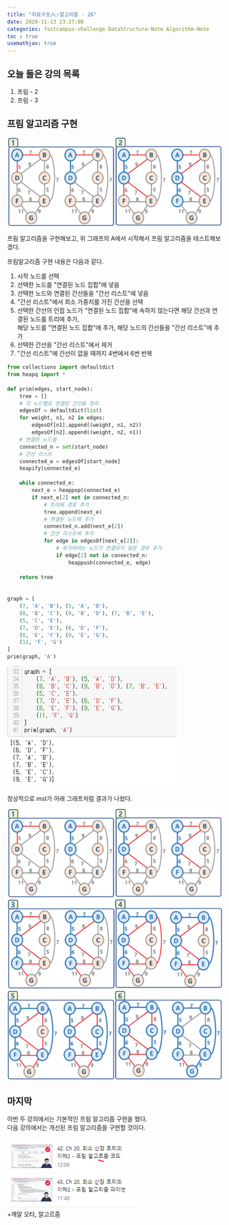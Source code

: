 ```yaml
---
title: "자료구조/👉알고리즘 - 26"
date: 2020-11-13 23:27:00
categories: fastcampus-challenge DataStructure-Note Algorithm-Note
toc : true
usemathjax: true
---
```

## 오늘 들은 강의 목록

1. 프림 - 2
2. 프림 - 3

## 프림 알고리즘 구현

![p1](/assets/images/fastchallenge/day26/prim1.png)

프림 알고리즘을 구현해보고, 위 그래프의 A에서 시작해서 프림 알고리즘을 테스트해보겠다.

프림알고리즘 구현 내용은 다음과 같다.

1. 시작 노드를 선택
2. 선택한 노드를 "연결된 노드 집합"에 넣음
3. 선택한 노드와 연결된 간선들을 "간선 리스트"에 넣음
4. "간선 리스트"에서 최소 가중치를 가진 간선을 선택
5. 선택한 간선의 인접 노드가 "연결된 노드 집합"에 속하지 않는다면 해당 간선과 연결된 노드를 트리에 추가,  
해당 노드를 "연결된 노드 집합"에 추가, 해당 노드의 간선들을 "간선 리스트"에 추가
6. 선택한 간선을 "간선 리스트"에서 제거
7. "간선 리스트"에 간선이 없을 때까지 4번에서 6번 반복

```py
from collections import defaultdict
from heapq import *

def prim(edges, start_node):
    tree = []
    # 각 노드별로 연결된 간선을 정리
    edgesOf = defaultdict(list)
    for weight, n1, n2 in edges:
        edgesOf[n1].append((weight, n1, n2))
        edgesOf[n2].append((weight, n2, n1))
    # 연결된 노드들
    connected_n = set(start_node)
    # 간선 리스트
    connected_e = edgesOf[start_node]
    heapify(connected_e)
    
    while connected_e:
        next_e = heappop(connected_e)
        if next_e[2] not in connected_n:
            # 트리에 경로 추가
            tree.append(next_e)
            # 연결된 노드에 추가
            connected_n.add(next_e[2])
            # 간선 리스트에 추가
            for edge in edgesOf[next_e[2]]:
                # 추가하려는 노드가 연결되지 않은 경우 추가
                if edge[2] not in connected_n:
                    heappush(connected_e, edge)

    return tree
    
    
graph = [
    (7, 'A', 'B'), (5, 'A', 'D'),
    (8, 'B', 'C'), (9, 'B', 'D'), (7, 'B', 'E'),
    (5, 'C', 'E'),
    (7, 'D', 'E'), (6, 'D', 'F'),
    (8, 'E', 'F'), (9, 'E', 'G'),
    (11, 'F', 'G')
]
prim(graph, 'A')
```

![prim](/assets/images/fastchallenge/day26/prim.PNG)

정상적으로 mst가 아래 그래프처럼 결과가 나왔다.

![p1](/assets/images/fastchallenge/day26/prim1.png)
![p2](/assets/images/fastchallenge/day26/prim2.png)
![p3](/assets/images/fastchallenge/day26/prim3.png)

## 마지막

이번 두 강의에서는 기본적인 프림 알고리즘 구현을 했다.  
다음 강의에서는 개선된 프림 알고리즘을 구현할 것이다.

![수강](/assets/images/fastchallenge/day26/수강.PNG)  
+깨알 오타, 알고르즘